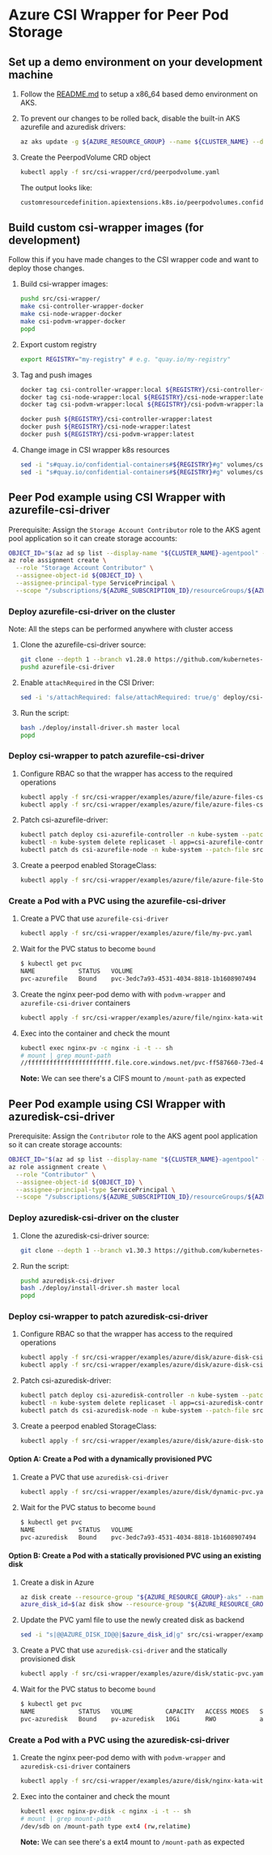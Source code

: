 # Azure CSI Wrapper for Peer Pod Storage

## Set up a demo environment on your development machine

1. Follow the [README.md](../../../cloud-api-adaptor/azure/README.md) to setup a x86_64 based demo environment on AKS.

2. To prevent our changes to be rolled back, disable the built-in AKS azurefile and azuredisk drivers:

    ```bash
    az aks update -g ${AZURE_RESOURCE_GROUP} --name ${CLUSTER_NAME} --disable-file-driver --disable-disk-driver
    ```

3. Create the PeerpodVolume CRD object

    ```bash
    kubectl apply -f src/csi-wrapper/crd/peerpodvolume.yaml
    ```

    The output looks like:

    ```bash
    customresourcedefinition.apiextensions.k8s.io/peerpodvolumes.confidentialcontainers.org created
    ```

## Build custom csi-wrapper images (for development)

Follow this if you have made changes to the CSI wrapper code and want to deploy those changes.

1. Build csi-wrapper images:

    ```bash
    pushd src/csi-wrapper/
    make csi-controller-wrapper-docker
    make csi-node-wrapper-docker
    make csi-podvm-wrapper-docker
    popd
    ```

3. Export custom registry

    ```bash
    export REGISTRY="my-registry" # e.g. "quay.io/my-registry"
    ```

4. Tag and push images

    ```bash
    docker tag csi-controller-wrapper:local ${REGISTRY}/csi-controller-wrapper:latest
    docker tag csi-node-wrapper:local ${REGISTRY}/csi-node-wrapper:latest
    docker tag csi-podvm-wrapper:local ${REGISTRY}/csi-podvm-wrapper:latest

    docker push ${REGISTRY}/csi-controller-wrapper:latest
    docker push ${REGISTRY}/csi-node-wrapper:latest
    docker push ${REGISTRY}/csi-podvm-wrapper:latest
    ```

5. Change image in CSI wrapper k8s resources

    ```bash
    sed -i "s#quay.io/confidential-containers#${REGISTRY}#g" volumes/csi-wrapper/examples/azure/disk/*.yaml
    sed -i "s#quay.io/confidential-containers#${REGISTRY}#g" volumes/csi-wrapper/examples/azure/file/*.yaml
    ```

## Peer Pod example using CSI Wrapper with azurefile-csi-driver

Prerequisite: Assign the `Storage Account Contributor` role to the AKS agent pool application so it can create storage accounts:

```bash
OBJECT_ID="$(az ad sp list --display-name "${CLUSTER_NAME}-agentpool" --query '[].id' --output tsv)"
az role assignment create \
  --role "Storage Account Contributor" \
  --assignee-object-id ${OBJECT_ID} \
  --assignee-principal-type ServicePrincipal \
  --scope "/subscriptions/${AZURE_SUBSCRIPTION_ID}/resourceGroups/${AZURE_RESOURCE_GROUP}-aks"
```

### Deploy azurefile-csi-driver on the cluster

Note: All the steps can be performed anywhere with cluster access

1. Clone the azurefile-csi-driver source:

    ```bash
    git clone --depth 1 --branch v1.28.0 https://github.com/kubernetes-sigs/azurefile-csi-driver
    pushd azurefile-csi-driver
    ```

2. Enable `attachRequired` in the CSI Driver:

    ```bash
    sed -i 's/attachRequired: false/attachRequired: true/g' deploy/csi-azurefile-driver.yaml
    ```

3. Run the script:

    ```bash
    bash ./deploy/install-driver.sh master local
    popd
    ```

### Deploy csi-wrapper to patch azurefile-csi-driver

1. Configure RBAC so that the wrapper has access to the required operations

    ```bash
    kubectl apply -f src/csi-wrapper/examples/azure/file/azure-files-csi-wrapper-runner.yaml
    kubectl apply -f src/csi-wrapper/examples/azure/file/azure-files-csi-wrapper-podvm.yaml
    ```

2. Patch csi-azurefile-driver:

    ```bash
    kubectl patch deploy csi-azurefile-controller -n kube-system --patch-file src/csi-wrapper/examples/azure/file/patch-controller.yaml
    kubectl -n kube-system delete replicaset -l app=csi-azurefile-controller
    kubectl patch ds csi-azurefile-node -n kube-system --patch-file src/csi-wrapper/examples/azure/file/patch-node.yaml
    ```

3. Create a peerpod enabled StorageClass:

    ```bash
    kubectl apply -f src/csi-wrapper/examples/azure/file/azure-file-StorageClass-for-peerpod.yaml
    ```

### Create a Pod with a PVC using the azurefile-csi-driver

1. Create a PVC that use `azurefile-csi-driver`

    ```bash
    kubectl apply -f src/csi-wrapper/examples/azure/file/my-pvc.yaml
    ```

2. Wait for the PVC status to become `bound`

    ```bash
    $ kubectl get pvc
    NAME            STATUS   VOLUME                                     CAPACITY   ACCESS MODES   STORAGECLASS         AGE
    pvc-azurefile   Bound    pvc-3edc7a93-4531-4034-8818-1b1608907494   1Gi        RWO            azure-file-storage   3m11s
    ```

3. Create the nginx peer-pod demo with with `podvm-wrapper` and `azurefile-csi-driver` containers

    ```bash
    kubectl apply -f src/csi-wrapper/examples/azure/file/nginx-kata-with-my-pvc-and-csi-wrapper.yaml
    ```

4. Exec into the container and check the mount

    ```bash
    kubectl exec nginx-pv -c nginx -i -t -- sh
    # mount | grep mount-path
    //fffffffffffffffffffffff.file.core.windows.net/pvc-ff587660-73ed-4bd0-8850-285be480f490 on /mount-path type cifs (rw,relatime,vers=3.1.1,cache=strict,username=fffffffffffffffffffffff,uid=0,noforceuid,gid=0,noforcegid,addr=x.x.x.x,file_mode=0777,dir_mode=0777,soft,persistenthandles,nounix,serverino,mapposix,mfsymlinks,rsize=1048576,wsize=1048576,bsize=1048576,echo_interval=60,actimeo=30,closetimeo=1)
    ```

    **Note:** We can see there's a CIFS mount to `/mount-path` as expected

## Peer Pod example using CSI Wrapper with azuredisk-csi-driver

Prerequisite: Assign the `Contributor` role to the AKS agent pool application so it can create storage accounts:

```bash
OBJECT_ID="$(az ad sp list --display-name "${CLUSTER_NAME}-agentpool" --query '[].id' --output tsv)"
az role assignment create \
  --role "Contributor" \
  --assignee-object-id ${OBJECT_ID} \
  --assignee-principal-type ServicePrincipal \
  --scope "/subscriptions/${AZURE_SUBSCRIPTION_ID}/resourceGroups/${AZURE_RESOURCE_GROUP}-aks"
```

### Deploy azuredisk-csi-driver on the cluster

1. Clone the azuredisk-csi-driver source:

    ```bash
    git clone --depth 1 --branch v1.30.3 https://github.com/kubernetes-sigs/azuredisk-csi-driver
    ```

2. Run the script:

    ```bash
    pushd azuredisk-csi-driver
    bash ./deploy/install-driver.sh master local
    popd
    ```

### Deploy csi-wrapper to patch azuredisk-csi-driver

1. Configure RBAC so that the wrapper has access to the required operations

    ```bash
    kubectl apply -f src/csi-wrapper/examples/azure/disk/azure-disk-csi-wrapper-runner.yaml
    kubectl apply -f src/csi-wrapper/examples/azure/disk/azure-disk-csi-wrapper-podvm.yaml
    ```

2. Patch csi-azuredisk-driver:

    ```bash
    kubectl patch deploy csi-azuredisk-controller -n kube-system --patch-file src/csi-wrapper/examples/azure/disk/patch-controller.yaml
    kubectl -n kube-system delete replicaset -l app=csi-azuredisk-controller
    kubectl patch ds csi-azuredisk-node -n kube-system --patch-file src/csi-wrapper/examples/azure/disk/patch-node.yaml
    ```

3. Create a peerpod enabled StorageClass:

    ```bash
    kubectl apply -f src/csi-wrapper/examples/azure/disk/azure-disk-storageclass-for-peerpod.yaml
    ```

#### Option A: Create a Pod with a dynamically provisioned PVC

1. Create a PVC that use `azuredisk-csi-driver`

    ```bash
    kubectl apply -f src/csi-wrapper/examples/azure/disk/dynamic-pvc.yaml
    ```

2. Wait for the PVC status to become `bound`

    ```bash
    $ kubectl get pvc
    NAME            STATUS   VOLUME                                     CAPACITY   ACCESS MODES   STORAGECLASS         AGE
    pvc-azuredisk   Bound    pvc-3edc7a93-4531-4034-8818-1b1608907494   10Gi       RWO            azure-disk-storage   3m11s
    ```

#### Option B: Create a Pod with a statically provisioned PVC using an existing disk

1. Create a disk in Azure

    ```bash
    az disk create --resource-group "${AZURE_RESOURCE_GROUP}-aks" --name static-pvc --size-gb 10 --sku Standard_LRS
    azure_disk_id=$(az disk show --resource-group "${AZURE_RESOURCE_GROUP}-aks" --name static-pvc --query id --output tsv)
    ```

2. Update the PVC yaml file to use the newly created disk as backend

    ```bash
    sed -i "s|@@AZURE_DISK_ID@@|$azure_disk_id|g" src/csi-wrapper/examples/azure/disk/static-pvc.yaml
    ```

3. Create a PVC that use `azuredisk-csi-driver` and the statically provisioned disk

    ```bash
    kubectl apply -f src/csi-wrapper/examples/azure/disk/static-pvc.yaml
    ```

4. Wait for the PVC status to become `bound`

    ```bash
    $ kubectl get pvc
    NAME            STATUS   VOLUME         CAPACITY   ACCESS MODES   STORAGECLASS         VOLUMEATTRIBUTESCLASS   AGE
    pvc-azuredisk   Bound    pv-azuredisk   10Gi       RWO            azure-disk-storage   <unset>                 36s
    ```

### Create a Pod with a PVC using the azuredisk-csi-driver

1. Create the nginx peer-pod demo with with `podvm-wrapper` and `azuredisk-csi-driver` containers

    ```bash
    kubectl apply -f src/csi-wrapper/examples/azure/disk/nginx-kata-with-my-pvc-and-csi-wrapper.yaml
    ```

2. Exec into the container and check the mount

    ```bash
    kubectl exec nginx-pv-disk -c nginx -i -t -- sh
    # mount | grep mount-path
    /dev/sdb on /mount-path type ext4 (rw,relatime)
    ```

    **Note:** We can see there's a ext4 mount to `/mount-path` as expected
